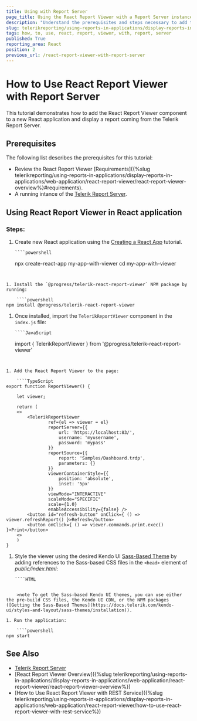 ```yaml
---
title: Using with Report Server
page_title: Using the React Report Viewer with a Report Server instance
description: "Understand the prerequisites and steps necessary to add the React Report Viewer component to a new React application. Learn how to display a report coming from a Telerik Report Server."
slug: telerikreporting/using-reports-in-applications/display-reports-in-applications/web-application/react-report-viewer/how-to-use-react-report-viewer-with-report-server
tags: how, to, use, react, report, viewer, with, report, server
published: True
reporting_area: React
position: 2
previous_url: /react-report-viewer-with-report-server
---
```


# How to Use React Report Viewer with Report Server

This tutorial demonstrates how to add the React Report Viewer component to a new React application and display a report coming from the Telerik Report Server.

## Prerequisites

The following list describes the prerequisites for this tutorial:

- Review the React Report Viewer [Requirements]({%slug telerikreporting/using-reports-in-applications/display-reports-in-applications/web-application/react-report-viewer/react-report-viewer-overview%}#requirements).
- A running intance of the [Telerik Report Server](https://docs.telerik.com/report-server/introduction).

## Using React Report Viewer in React application

### Steps:

1.  Create new React application using the [Creating a React App](https://react.dev/learn/creating-a-react-app) tutorial.

        ````powershell

    npx create-react-app my-app-with-viewer
    cd my-app-with-viewer

`````


1. Install the `@progress/telerik-react-report-viewer` NPM package by running:

	````powershell
npm install @progress/telerik-react-report-viewer
`````

1.  Once installed, import the `TelerikReportViewer` component in the `index.js` file:

        ````JavaScript

    import { TelerikReportViewer } from '@progress/telerik-react-report-viewer'

`````


1. Add the React Report Viewer to the page:

	````TypeScript
export function ReportViewer() {

	let viewer;

	return (
	<>
		<TelerikReportViewer
				ref={el => viewer = el}
				reportServer={{
					url: 'https://localhost:83/',
					username: 'myusername',
					password: 'mypass'
				}}
				reportSource={{
					report: 'Samples/Dashboard.trdp',
					parameters: {}
				}}
				viewerContainerStyle={{
					position: 'absolute',
					inset: '5px'
				}}
				viewMode="INTERACTIVE"
				scaleMode="SPECIFIC"
				scale={1.0}
				enableAccessibility={false} />
		<button id="refresh-button" onClick={ () => viewer.refreshReport() }>Refresh</button>
		<button onClick={ () => viewer.commands.print.exec() }>Print</button>
	<>
	)
}
`````

1.  Style the viewer using the desired Kendo UI [Sass-Based Theme](https://docs.telerik.com/kendo-ui/styles-and-layout/sass-themes/overview) by adding references to the Sass-based CSS files in the `<head>` element of _public/index.html_:

        ````HTML

    <link href="https://kendo.cdn.telerik.com/themes/{{site.kendothemeversion}}/default/default-ocean-blue.css" rel="stylesheet" />

`````

	>note To get the Sass-based Kendo UI themes, you can use either the pre-build CSS files, the Kendo UI CDN, or the NPM packages ([Getting the Sass-Based Themes](https://docs.telerik.com/kendo-ui/styles-and-layout/sass-themes/installation)).

1. Run the application:

	````powershell
npm start
`````

## See Also

- [Telerik Report Server](https://docs.telerik.com/report-server/introduction)
- [React Report Viewer Overview]({%slug telerikreporting/using-reports-in-applications/display-reports-in-applications/web-application/react-report-viewer/react-report-viewer-overview%})
- [How to Use React Report Viewer with REST Service]({%slug telerikreporting/using-reports-in-applications/display-reports-in-applications/web-application/react-report-viewer/how-to-use-react-report-viewer-with-rest-service%})
